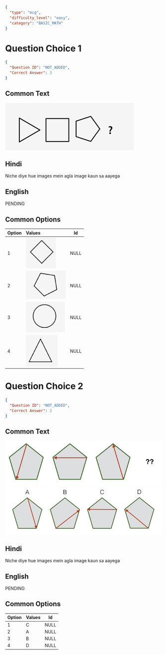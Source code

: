 ```json
{
  "type": "mcq",
  "difficulty_level": "easy",
  "category": "BASIC_MATH"
}
```

# Question Choice 1
```json
{
  "Question ID": "NOT_ADDED",
  "Correct Answer": 3
}
```
## Common Text
![](images/question_18/choice1/choice1.png)

## Hindi
Niche diye hue images mein agla image kaun sa aayega

## English
PENDING

## Common Options
| Option | Values                                      |Id     |
|:-------|:--------------------------------------------|:-----:|
| 1      | ![](images/question_18/choice1/option1.png) |NULL   |
| 2      | ![](images/question_18/choice1/option2.png) |NULL   |
| 3      | ![](images/question_18/choice1/option3.png) |NULL   |
| 4      | ![](images/question_18/choice1/option4.png) |NULL   |


# Question Choice 2
```json
{
  "Question ID": "NOT_ADDED",
  "Correct Answer": 2
}
```

## Common Text
![](images/question_18/choice2/choice2_1.png)
![](images/question_18/choice2/choice2_2.png)


## Hindi
Niche diye hue images mein agla image kaun sa aayega

## English
PENDING

## Common Options
| Option | Values |Id     |
|:-------|:-------|:-----:|
| 1      | C      |NULL   |
| 2      | A      |NULL   |
| 3      | B      |NULL   |
| 4      | D      |NULL   |
